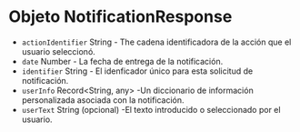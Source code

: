 # Objeto NotificationResponse

* `actionIdentifier` String - The cadena identificadora de la acción que el usuario seleccionó.
* `date` Number - La fecha de entrega de la notificación.
* `identifier` String - El idenficador único para esta solicitud de notificación.
* `userInfo` Record<String, any> -Un diccionario de información personalizada asociada con la notificación.
* `userText` String (opcional) -El texto introducido o seleccionado por el usuario.
